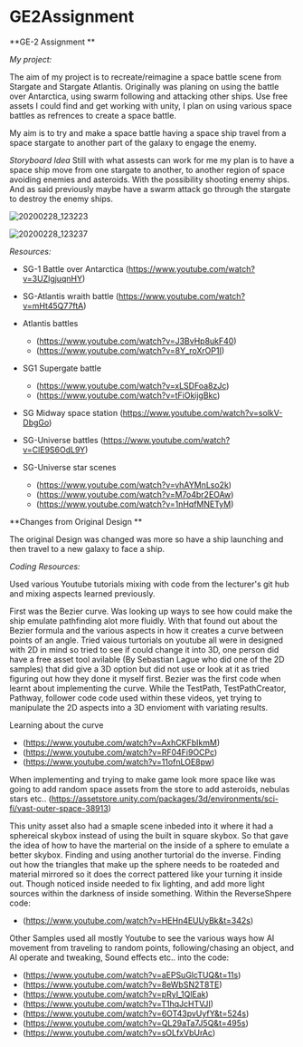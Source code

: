 # GE2Assignment
**GE-2 Assignment **

*My project:*

The aim of my project is to recreate/reimagine a space battle scene from Stargate and Stargate Atlantis. Originally was planing on using the battle over Antarctica, using swarm following and attacking other ships. Use free assets I could find and get working with unity, I plan on using various space battles as refrences to create a space battle.

My aim is to try and make a space battle having a space ship travel from a space stargate to another part of the galaxy to engage the enemy.

*Storyboard Idea*
Still with what assests can work for me my plan is to have a space ship move from one stargate to another, to another region of space avoiding enemies and asteroids. With the possibility shooting enemy ships. And as said previously maybe have a swarm attack go through the stargate to destroy the enemy ships.
 
 
 ![20200228_123223](https://user-images.githubusercontent.com/10131994/75550153-2d656480-5a29-11ea-92ff-3d715645a661.jpg)
 
 ![20200228_123237](https://user-images.githubusercontent.com/10131994/75549707-33a71100-5a28-11ea-8f57-45f3e4818151.jpg)


*Resources:*

- SG-1 Battle over Antarctica (https://www.youtube.com/watch?v=3UZlgjuqnHY)

- SG-Atlantis wraith battle (https://www.youtube.com/watch?v=mHt45Q77ftA)

- Atlantis battles 
  - (https://www.youtube.com/watch?v=J3BvHp8ukF40)
  - (https://www.youtube.com/watch?v=8Y_roXrOP1I)
  
- SG1 Supergate battle 
  - (https://www.youtube.com/watch?v=xLSDFoa8zJc)
  - (https://www.youtube.com/watch?v=tFiOkijgBkc)
  
- SG Midway space station (https://www.youtube.com/watch?v=solkV-DbgGo)

- SG-Universe battles (https://www.youtube.com/watch?v=ClE9S6OdL9Y)

- SG-Universe star scenes 
  - (https://www.youtube.com/watch?v=vhAYMnLso2k)
  - (https://www.youtube.com/watch?v=M7o4br2EOAw)
  - (https://www.youtube.com/watch?v=1nHqfMNETyM)
  
  

**Changes from Original Design **

The original Design was changed was more so have a ship launching and then travel to a new galaxy to face a ship.

*Coding Resources:*

Used various Youtube tutorials mixing with code from the lecturer's git hub and mixing aspects learned previously.

First was the Bezier curve. Was looking up ways to see how could make the ship emulate pathfinding alot more fluidly. 
With that found out about the Bezier formula and the various aspects in how it creates a curve between points of an angle. 
Tried vaious turtorials on youtube all were in designed with 2D in mind so tried to see if could change it into 3D, one person did have a free asset tool avilable (By Sebastian Lague who did one of the 2D samples) that did give a 3D option but did not use or look at it as tried figuring out how they done it myself first.
Bezier was the first code when learnt about implementing the curve.
While the TestPath, TestPathCreator, Pathway, follower code code used within these videos, yet trying to manipulate the 2D aspects into a 3D envioment with variating results.

Learning about the curve
- (https://www.youtube.com/watch?v=AxhCKFbIkmM)
- (https://www.youtube.com/watch?v=RF04Fi9OCPc)
- (https://www.youtube.com/watch?v=11ofnLOE8pw)


When implementing and trying to make game look more space like was going to add random space assets from the store to add asteroids, nebulas stars etc..
(https://assetstore.unity.com/packages/3d/environments/sci-fi/vast-outer-space-38913)

This unity asset also had a smaple scene inbeded into it where it had a sphereical skybox instead of using the built in square skybox.
So that gave the idea of how to have the marterial on the inside of a sphere to emulate a better skybox. 
Finding and using another turtorial do the inverse. Finding out how the triangles that make up the sphere needs to be roateded and material mirrored so it does the correct pattered like your turning it inside out.
Though noticed inside needed to fix lighting, and add more light sources within the darkness of inside something. Within the ReverseShpere code:
- (https://www.youtube.com/watch?v=HEHn4EUUyBk&t=342s)


Other Samples used all mostly Youtube to see the various ways how AI movement from traveling to random points, following/chasing an object, and AI operate and tweaking, Sound effects etc.. into the code:

- (https://www.youtube.com/watch?v=aEPSuGlcTUQ&t=11s)
- (https://www.youtube.com/watch?v=8eWbSN2T8TE)
- (https://www.youtube.com/watch?v=pRyI_1QlEak)
- (https://www.youtube.com/watch?v=T1hqJcHTVJI)
- (https://www.youtube.com/watch?v=6OT43pvUyfY&t=524s)
- (https://www.youtube.com/watch?v=QL29aTa7J5Q&t=495s)
- (https://www.youtube.com/watch?v=sOLfxVbUrAc)





